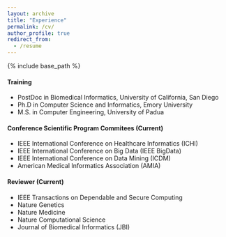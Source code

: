 ```yaml
---
layout: archive
title: "Experience"
permalink: /cv/
author_profile: true
redirect_from:
  - /resume
---
```


{% include base_path %}

#### Training

* PostDoc in Biomedical Informatics, University of California, San Diego
* Ph.D in Computer Science and Informatics, Emory University
* M.S. in Computer Engineering, University of Padua

  
#### Conference Scientific Program Commitees (Current)

* IEEE International Conference on Healthcare Informatics (ICHI)
* IEEE International Conference on Big Data (IEEE BigData)
* IEEE International Conference on Data Mining (ICDM)
* American Medical Informatics Association (AMIA)

#### Reviewer (Current)

* IEEE Transactions on Dependable and Secure Computing
* Nature Genetics
* Nature Medicine
* Nature Computational Science
* Journal of Biomedical Informatics (JBI)
